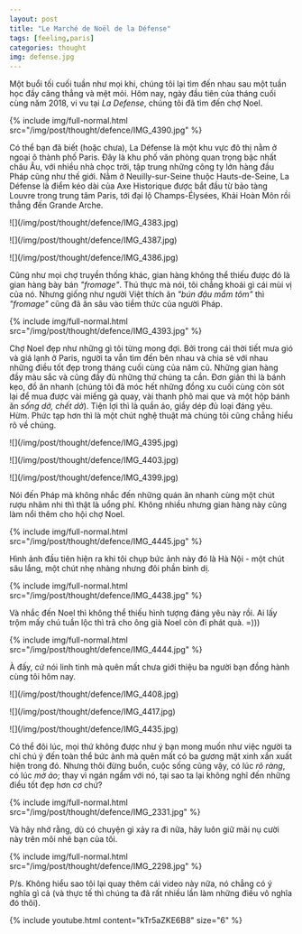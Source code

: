 ```yaml
---
layout: post
title: "Le Marché de Noël de la Défense"
tags: [feeling,paris]
categories: thought
img: defense.jpg
---
```

Một buổi tối cuối tuần như mọi khi, chúng tôi lại tìm đến nhau sau một tuần học đầy căng thẳng và mệt mỏi. Hôm nay, ngày đầu tiên của tháng cuối cùng năm 2018, vi vu tại *La Defense*, chúng tôi đã tìm đến chợ Noel.

{% include img/full-normal.html src="/img/post/thought/defence/IMG_4390.jpg" %}

Có thể bạn đã biết (hoặc chưa), La Défense là một khu vực đô thị nằm ở ngoại ô thành phố Paris. Đây là khu phố văn phòng quan trọng bậc nhất châu Âu, với nhiều nhà chọc trời, tập trung những công ty lớn hàng đầu Pháp cũng như thế giới. Nằm ở Neuilly-sur-Seine thuộc Hauts-de-Seine, La Défense là điểm kéo dài của Axe Historique được bắt đầu từ bảo tàng Louvre trong trung tâm Paris, tới đại lộ Champs-Élysées, Khải Hoàn Môn rồi thẳng đến Grande Arche.

<div class="row align-items-center img-aside">
<p class="col-md-4" markdown="1">
![](/img/post/thought/defence/IMG_4383.jpg)
</p>
<p class="col-md-4" markdown="1">
![](/img/post/thought/defence/IMG_4387.jpg)
</p>
<p class="col-md-4" markdown="1">
![](/img/post/thought/defence/IMG_4386.jpg)
</p>
</div>

Cũng như mọi chợ truyền thống khác, gian hàng không thể thiếu được đó là gian hàng bày bán *"fromage"*. Thú thực mà nói, tôi chẳng khoái gì cái mùi vị của nó. Nhưng giống như người Việt thích ăn *"bún đậu mắm tôm"* thì *"fromage"* cũng đã ăn sâu vào tiềm thức của người Pháp.

{% include img/full-normal.html src="/img/post/thought/defence/IMG_4393.jpg" %}

Chợ Noel đẹp như những gì tôi từng mong đợi. Bởi trong cái thời tiết mưa gió và giá lạnh ở Paris, người ta vẫn tìm đến bên nhau và chia sẻ với nhau những điều tốt đẹp trong tháng cuối cùng của năm cũ. Những gian hàng đầy màu sắc và cũng đầy đủ những thứ chúng ta cần. Đơn giản thì là bánh kẹo, đồ ăn nhanh (chúng tôi đã móc hết những đồng xu cuối cùng còn sót lại để mua được vài miếng gà quay, vài thanh phô mai que và một hộp bánh ăn *sống dở, chết dở*). Tiện lợi thì là quần áo, giầy dép đủ loại đáng yêu. Hừm. Phức tạp hơn thì là một chút nghệ thuật mà chúng tôi cũng chẳng hiểu rõ về chúng.

<div class="row align-items-center img-aside">
<p class="col-md-4" markdown="1">
![](/img/post/thought/defence/IMG_4395.jpg)
</p>
<p class="col-md-4" markdown="1">
![](/img/post/thought/defence/IMG_4403.jpg)
</p>
<p class="col-md-4" markdown="1">
![](/img/post/thought/defence/IMG_4399.jpg)
</p>
</div>

Nói đến Pháp mà không nhắc đến những quán ăn nhanh cùng một chút rượu nhâm nhi thì thật là uổng phí. Không nhiều nhưng gian hàng này cũng làm nổi thêm cho hội chợ Noel.

{% include img/full-normal.html src="/img/post/thought/defence/IMG_4445.jpg" %}

Hình ảnh đầu tiên hiện ra khi tôi chụp bức ảnh này đó là Hà Nội - một chút sâu lắng, một chút nhẹ nhàng nhưng đôi phần bình dị.

{% include img/full-normal.html src="/img/post/thought/defence/IMG_4438.jpg" %}

Và nhắc đến Noel thì không thể thiếu hình tượng đáng yêu này rồi. Ai lấy trộm mấy chú tuần lộc thì trả cho ông già Noel còn đi phát quà. =)))

{% include img/full-normal.html src="/img/post/thought/defence/IMG_4444.jpg" %}

À đấy, cứ nói linh tinh mà quên mất chưa giới thiệu ba người bạn đồng hành cùng tôi hôm nay.

<div class="row align-items-center img-aside">
<p class="col-md-4" markdown="1">
![](/img/post/thought/defence/IMG_4408.jpg)
</p>
<p class="col-md-4" markdown="1">
![](/img/post/thought/defence/IMG_4417.jpg)
</p>
<p class="col-md-4" markdown="1">
![](/img/post/thought/defence/IMG_4435.jpg)
</p>
</div>

Có thể đôi lúc, mọi thứ không được như ý bạn mong muốn như việc người ta chỉ chú ý đến toàn thể bức ảnh mà quên mất có ba gương mặt xinh xắn xuất hiện trong đó. Nhưng thôi đừng buồn, cuộc sống cũng vậy, có lúc *rõ ràng*, có lúc *mờ ảo*; thay vì ngán ngẩm với nó, tại sao ta lại không nghĩ đến những điều tốt đẹp hơn cơ chứ?

{% include img/full-normal.html src="/img/post/thought/defence/IMG_2331.jpg" %}

Và hãy nhớ rằng, dù có chuyện gì xảy ra đi nữa, hãy luôn giữ mãi nụ cười này trên môi nhé bạn của tôi.

{% include img/full-normal.html src="/img/post/thought/defence/IMG_2298.jpg" %}

P/s. Không hiểu sao tôi lại quay thêm cái video này nữa, nó chẳng có ý nghĩa gì cả (và thực tế thì chúng ta đã rất nhiều lần làm những điều vô nghĩa đó thôi).

{% include youtube.html content="kTr5aZKE6B8" size="6" %}